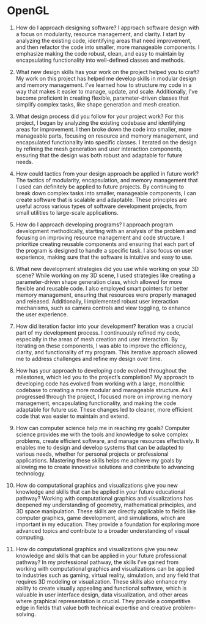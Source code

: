 # OpenGL

1. How do I approach designing software?
I approach software design with a focus on modularity, resource management, and clarity. I start by analyzing the existing code, identifying areas that need improvement, and then refactor the code into smaller, more manageable components. I emphasize making the code robust, clean, and easy to maintain by encapsulating functionality into well-defined classes and methods.

2. What new design skills has your work on the project helped you to craft?
My work on this project has helped me develop skills in modular design and memory management. I've learned how to structure my code in a way that makes it easier to manage, update, and scale. Additionally, I've become proficient in creating flexible, parameter-driven classes that simplify complex tasks, like shape generation and mesh creation.

3. What design process did you follow for your project work?
For this project, I began by analyzing the existing codebase and identifying areas for improvement. I then broke down the code into smaller, more manageable parts, focusing on resource and memory management, and encapsulated functionality into specific classes. I iterated on the design by refining the mesh generation and user interaction components, ensuring that the design was both robust and adaptable for future needs.

4. How could tactics from your design approach be applied in future work?
The tactics of modularity, encapsulation, and memory management that I used can definitely be applied to future projects. By continuing to break down complex tasks into smaller, manageable components, I can create software that is scalable and adaptable. These principles are useful across various types of software development projects, from small utilities to large-scale applications.

5. How do I approach developing programs?
I approach program development methodically, starting with an analysis of the problem and focusing on improving resource management and code structure. I prioritize creating reusable components and ensuring that each part of the program is designed to handle a specific task. I also focus on user experience, making sure that the software is intuitive and easy to use.

6. What new development strategies did you use while working on your 3D scene?
While working on my 3D scene, I used strategies like creating a parameter-driven shape generation class, which allowed for more flexible and reusable code. I also employed smart pointers for better memory management, ensuring that resources were properly managed and released. Additionally, I implemented robust user interaction mechanisms, such as camera controls and view toggling, to enhance the user experience.

7. How did iteration factor into your development?
Iteration was a crucial part of my development process. I continuously refined my code, especially in the areas of mesh creation and user interaction. By iterating on these components, I was able to improve the efficiency, clarity, and functionality of my program. This iterative approach allowed me to address challenges and refine my design over time.

8. How has your approach to developing code evolved throughout the milestones, which led you to the project’s completion?
My approach to developing code has evolved from working with a large, monolithic codebase to creating a more modular and manageable structure. As I progressed through the project, I focused more on improving memory management, encapsulating functionality, and making the code adaptable for future use. These changes led to cleaner, more efficient code that was easier to maintain and extend.

9. How can computer science help me in reaching my goals?
Computer science provides me with the tools and knowledge to solve complex problems, create efficient software, and manage resources effectively. It enables me to design and develop systems that can be adapted to various needs, whether for personal projects or professional applications. Mastering these skills helps me achieve my goals by allowing me to create innovative solutions and contribute to advancing technology.

10. How do computational graphics and visualizations give you new knowledge and skills that can be applied in your future educational pathway?
Working with computational graphics and visualizations has deepened my understanding of geometry, mathematical principles, and 3D space manipulation. These skills are directly applicable to fields like computer graphics, game development, and simulations, which are important in my education. They provide a foundation for exploring more advanced topics and contribute to a broader understanding of visual computing.

11. How do computational graphics and visualizations give you new knowledge and skills that can be applied in your future professional pathway?
In my professional pathway, the skills I've gained from working with computational graphics and visualizations can be applied to industries such as gaming, virtual reality, simulation, and any field that requires 3D modeling or visualization. These skills also enhance my ability to create visually appealing and functional software, which is valuable in user interface design, data visualization, and other areas where graphical representation is crucial. They provide a competitive edge in fields that value both technical expertise and creative problem-solving.
